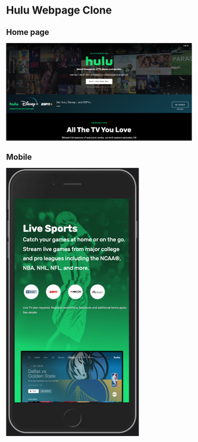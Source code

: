 # Hulu Webpage Clone

## Home page
![Home page](img/homepage.png)

## Mobile
![Mobile](img/mobile.png)
